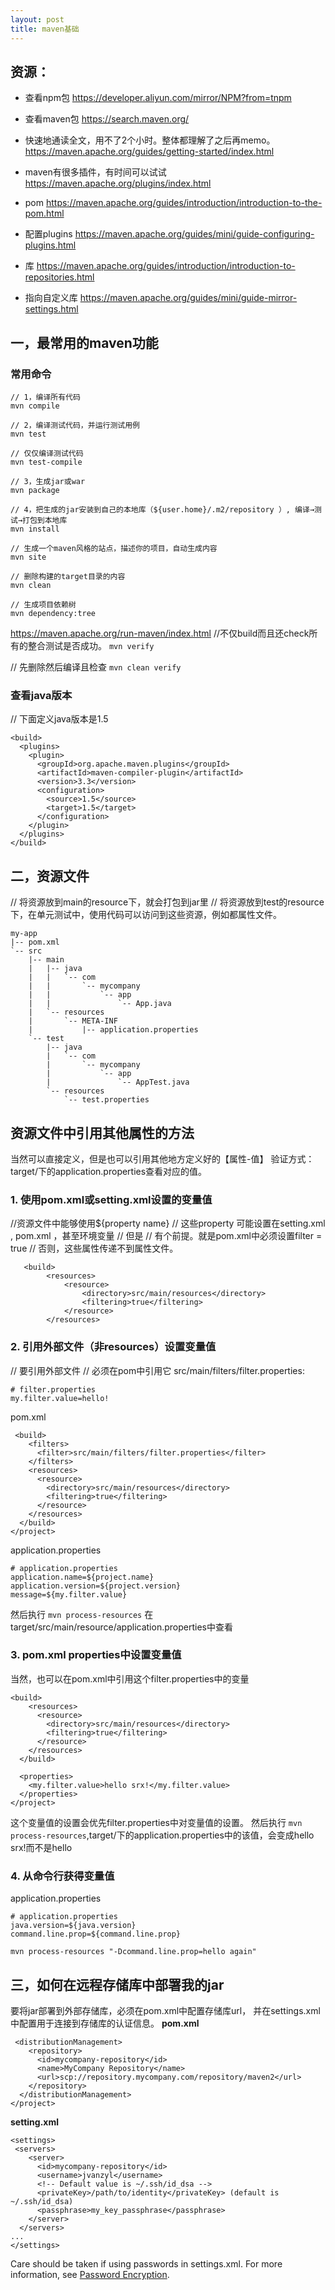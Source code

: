 ```yaml
---
layout: post
title: maven基础
---
```


## 资源：
- 查看npm包 https://developer.aliyun.com/mirror/NPM?from=tnpm
- 查看maven包 https://search.maven.org/

- 快速地通读全文，用不了2个小时。整体都理解了之后再memo。
https://maven.apache.org/guides/getting-started/index.html



- maven有很多插件，有时间可以试试
https://maven.apache.org/plugins/index.html

- pom
https://maven.apache.org/guides/introduction/introduction-to-the-pom.html


- 配置plugins
https://maven.apache.org/guides/mini/guide-configuring-plugins.html

- 库
https://maven.apache.org/guides/introduction/introduction-to-repositories.html

- 指向自定义库
https://maven.apache.org/guides/mini/guide-mirror-settings.html


## 一，最常用的maven功能

### 常用命令
```
// 1，编译所有代码
mvn compile

// 2，编译测试代码，并运行测试用例
mvn test

// 仅仅编译测试代码
mvn test-compile 

// 3，生成jar或war
mvn package

// 4，把生成的jar安装到自己的本地库（${user.home}/.m2/repository ）, 编译→测试→打包到本地库
mvn install

// 生成一个maven风格的站点，描述你的项目，自动生成内容
mvn site

// 删除构建的target目录的内容
mvn clean 

// 生成项目依赖树
mvn dependency:tree
```


https://maven.apache.org/run-maven/index.html
//不仅build而且还check所有的整合测试是否成功。
`mvn verify`

// 先删除然后编译且检查
`mvn clean verify`


### 查看java版本
// 下面定义java版本是1.5
```
<build>
  <plugins>
    <plugin>
      <groupId>org.apache.maven.plugins</groupId>
      <artifactId>maven-compiler-plugin</artifactId>
      <version>3.3</version>
      <configuration>
        <source>1.5</source> 
        <target>1.5</target>
      </configuration>
    </plugin>
  </plugins>
</build>
```

## 二，资源文件
// 将资源放到main的resource下，就会打包到jar里
// 将资源放到test的resource下，在单元测试中，使用代码可以访问到这些资源，例如都属性文件。
```
my-app
|-- pom.xml
`-- src
    |-- main
    |   |-- java
    |   |   `-- com
    |   |       `-- mycompany
    |   |           `-- app
    |   |               `-- App.java
    |   `-- resources
    |       `-- META-INF
    |           |-- application.properties
    `-- test
        |-- java
        |   `-- com
        |       `-- mycompany
        |           `-- app
        |               `-- AppTest.java
        `-- resources
            `-- test.properties
```

## 资源文件中引用其他属性的方法
当然可以直接定义，但是也可以引用其他地方定义好的【属性-值】
验证方式：target/下的application.properties查看对应的值。

### 1. 使用pom.xml或setting.xml设置的变量值
//资源文件中能够使用${property name} 
// 这些property 可能设置在setting.xml , pom.xml ，甚至环境变量
// 但是
// 有个前提。就是pom.xml中必须设置filter = true
// 否则，这些属性传递不到属性文件。
```
   <build>
        <resources>
            <resource>
                <directory>src/main/resources</directory>
                <filtering>true</filtering>
            </resource>
        </resources>
```

### 2. 引用外部文件（非resources）设置变量值
// 要引用外部文件
// 必须在pom中引用它
src/main/filters/filter.properties:
```
# filter.properties
my.filter.value=hello!
```
pom.xml
```
 <build>
    <filters>
      <filter>src/main/filters/filter.properties</filter>
    </filters>
    <resources>
      <resource>
        <directory>src/main/resources</directory>
        <filtering>true</filtering>
      </resource>
    </resources>
  </build>
</project>
```

application.properties
```
# application.properties
application.name=${project.name}
application.version=${project.version}
message=${my.filter.value}
```
然后执行 `mvn process-resources`
在target/src/main/resource/application.properties中查看

### 3. pom.xml properties中设置变量值
当然，也可以在pom.xml中引用这个filter.properties中的变量
```
<build>
    <resources>
      <resource>
        <directory>src/main/resources</directory>
        <filtering>true</filtering>
      </resource>
    </resources>
  </build>
 
  <properties>
    <my.filter.value>hello srx!</my.filter.value>
  </properties>
</project>
```
这个变量值的设置会优先filter.properties中对变量值的设置。
然后执行 `mvn process-resources`,target/下的application.properties中的该值，会变成hello srx!而不是hello

### 4. 从命令行获得变量值
application.properties
```
# application.properties
java.version=${java.version}
command.line.prop=${command.line.prop}
```
`mvn process-resources "-Dcommand.line.prop=hello again"`


## 三，如何在远程存储库中部署我的jar

要将jar部署到外部存储库，必须在pom.xml中配置存储库url，
并在settings.xml中配置用于连接到存储库的认证信息。
**pom.xml**
```
 <distributionManagement>
    <repository>
      <id>mycompany-repository</id>
      <name>MyCompany Repository</name>
      <url>scp://repository.mycompany.com/repository/maven2</url>
    </repository>
  </distributionManagement>
</project>
```

**setting.xml**
```
<settings>
 <servers>
    <server>
      <id>mycompany-repository</id>
      <username>jvanzyl</username>
      <!-- Default value is ~/.ssh/id_dsa -->
      <privateKey>/path/to/identity</privateKey> (default is ~/.ssh/id_dsa)
      <passphrase>my_key_passphrase</passphrase>
    </server>
  </servers>
...
</settings>
```
Care should be taken if using passwords in settings.xml. 
For more information, see [Password Encryption](https://maven.apache.org/guides/mini/guide-encryption.html).

